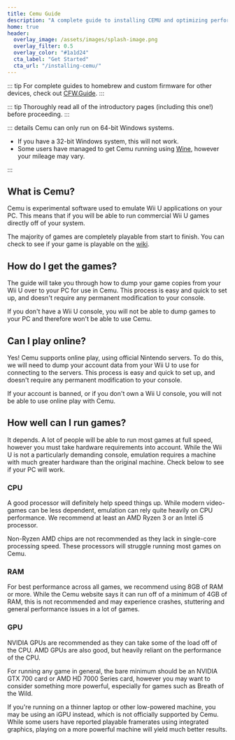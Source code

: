 ```yaml
---
title: Cemu Guide
description: "A complete guide to installing CEMU and optimizing performance."
home: true
header:  
  overlay_image: /assets/images/splash-image.png
  overlay_filter: 0.5
  overlay_color: "#1a1d24"
  cta_label: "Get Started"
  cta_url: "/installing-cemu/"
---
```


::: tip
For complete guides to homebrew and custom firmware for other devices, check out [CFW.Guide](https://cfw.guide).
:::

::: tip
Thoroughly read all of the introductory pages (including this one!) before proceeding.
:::


::: details Cemu can only run on 64-bit Windows systems.

- If you have a 32-bit Windows system, this will not work. 
- Some users have managed to get Cemu running using [Wine](https://www.winehq.org), however your mileage may vary.

:::
## What is Cemu?

Cemu is experimental software used to emulate Wii U applications on your PC. This means that if you will be able to run commercial Wii U games directly off of your system.

The majority of games are completely playable from start to finish. You can check to see if your game is playable on the [wiki](https://wiki.cemu.info/wiki/Category:List_of_games).

## How do I get the games?

The guide will take you through how to dump your game copies from your Wii U over to your PC for use in Cemu. This process is easy and quick to set up, and doesn't require any permanent modification to your console.

If you don't have a Wii U console, you will not be able to dump games to your PC and therefore won't be able to use Cemu.

## Can I play online?

Yes! Cemu supports online play, using official Nintendo servers. To do this, we will need to dump your account data from your Wii U to use for connecting to the servers. This process is easy and quick to set up, and doesn't require any permanent modification to your console.

If your account is banned, or if you don't own a Wii U console, you will not be able to use online play with Cemu.

## How well can I run games?

It depends. A lot of people will be able to run most games at full speed, however you must take hardware requirements into account. While the Wii U is not a particularly demanding console, emulation requires a machine with much greater hardware than the original machine. Check below to see if your PC will work.

### CPU

A good processor will definitely help speed things up. While modern video-games can be less dependent, emulation can rely quite heavily on CPU performance. We recommend at least an AMD Ryzen 3 or an Intel i5 processor.

Non-Ryzen AMD chips are not recommended as they lack in single-core processing speed. These processors will struggle running most games on Cemu.

### RAM

For best performance across all games, we recommend using 8GB of RAM or more. While the Cemu website says it can run off of a minimum of 4GB of RAM, this is not recommended and may experience crashes, stuttering and general performance issues in a lot of games.

### GPU

NVIDIA GPUs are recommended as they can take some of the load off of the CPU. AMD GPUs are also good, but heavily reliant on the performance of the CPU.

For running any game in general, the bare minimum should be an NVIDIA GTX 700 card or AMD HD 7000 Series card, however you may want to consider something more powerful, especially for games such as Breath of the Wild.

If you're running on a thinner laptop or other low-powered machine, you may be using an iGPU instead, which is not officially supported by Cemu. While some users have reported playable framerates using integrated graphics, playing on a more powerful machine will yield much better results.